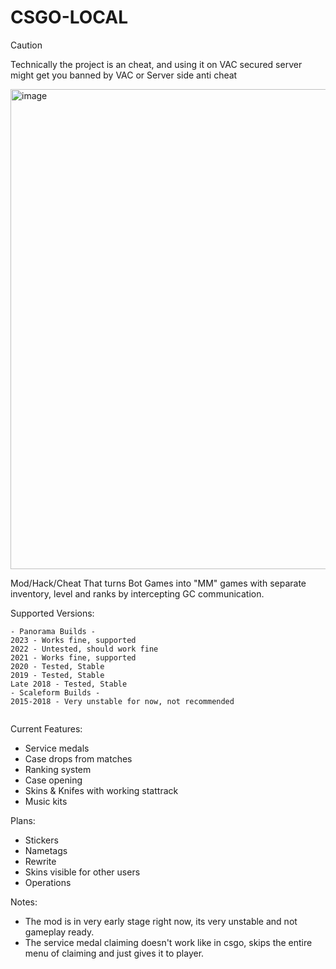 # CSGO-LOCAL

> [!CAUTION]
> Technically the project is an cheat, and using it on VAC secured server might get you banned by VAC or Server side anti cheat

<img width="1027" height="768" alt="image" src="https://github.com/user-attachments/assets/2512fbac-e5fd-44d8-af16-89ca79727a9f" />


Mod/Hack/Cheat That turns Bot Games into "MM" games with separate inventory, level and ranks by intercepting GC communication.

Supported Versions: 
```
- Panorama Builds -
2023 - Works fine, supported
2022 - Untested, should work fine
2021 - Works fine, supported
2020 - Tested, Stable
2019 - Tested, Stable
Late 2018 - Tested, Stable
- Scaleform Builds -
2015-2018 - Very unstable for now, not recommended


```

Current Features:
- Service medals
- Case drops from matches
- Ranking system
- Case opening
- Skins & Knifes with working stattrack
- Music kits

Plans: 
- Stickers
- Nametags
- Rewrite
- Skins visible for other users
- Operations

Notes:
- The mod is in very early stage right now, its very unstable and not gameplay ready.
- The service medal claiming doesn't work like in csgo, skips the entire menu of claiming and just gives it to player.
